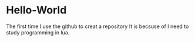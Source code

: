 # Hello-World
The first time I use the github to creat a repository
It is becsuse of I need to study programming in lua.
